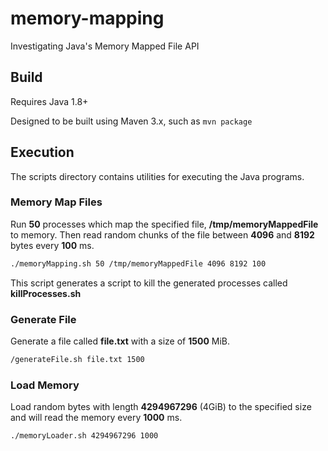 # memory-mapping
Investigating Java's Memory Mapped File API

## Build

Requires Java 1.8+

Designed to be built using Maven 3.x, such as ``` mvn package ```

## Execution

The scripts directory contains utilities for executing the Java programs. 

### Memory Map Files

Run __50__ processes which map the specified file, __/tmp/memoryMappedFile__ to memory. Then read random chunks of the file between __4096__ and __8192__ bytes every __100__ ms.

``` bash
./memoryMapping.sh 50 /tmp/memoryMappedFile 4096 8192 100
```

This script generates a script to kill the generated processes called __killProcesses.sh__

### Generate File

Generate a file called __file.txt__ with a size of __1500__ MiB.

``` bash
/generateFile.sh file.txt 1500
```

### Load Memory

Load random bytes with length __4294967296__ (4GiB) to the specified size and will read the memory every __1000__ ms.

``` bash
./memoryLoader.sh 4294967296 1000
```
